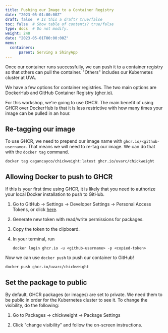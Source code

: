 ```yaml
---
title: Pushing our Image to a Container Registry
date: "2023-05-01:00:00Z"
draft: false  # Is this a draft? true/false
toc: false  # Show table of contents? true/false
type: docs  # Do not modify.
weight: 240
date: "2023-05-01T00:00:00Z"
menu:
  containers:
      parent: Serving a ShinyApp
---
```


Once our container runs successfully, we can push it to a container registry so that others can pull the container. "Others" includes our Kubernetes cluster at UVA.

We have a few options for container registries. The two main options are DockerHub and GitHub Container Registry (ghcr.io).

For this workshop, we're going to use GHCR. The main benefit of using GHCR over DockerHub is that it is less restrictive with how many times your image can be pulled in an hour.

## Re-tagging our image

To use GHCR, we need to prepend our image name with `ghcr.io/<github-username>`. That means we will need to re-tag our image. We can do that with the `docker tag` command.

```
docker tag cagancayco/chickweight:latest ghcr.io/uvarc/chickweight
```

## Allowing Docker to push to GHCR

If this is your first time using GHCR, it is likely that you need to authorize your local Docker installation to push to GitHub.

1. Go to GitHub -> Settings -> Developer Settings -> Personal Access Tokens, or click [here](https://github.com/settings/tokens).

2. Generate new token with read/write permissions for packages.

3. Copy the token to the clipboard.

4. In your terminal, run

    ```
    docker login ghcr.io -u <github-username> -p <copied-token>
    ```

Now we can use `docker push` to push our container to GitHub!

```
docker push ghcr.io/uvarc/chickweight
```

## Set the package to public

By default, GHCR packages (or images) are set to private. We need them to be public in order for the Kubernetes cluster to see it. To change the visibility, do the following:

1. Go to Packages -> chickweight -> Package Settings

2. Click "change visibility" and follow the on-screen instructions.